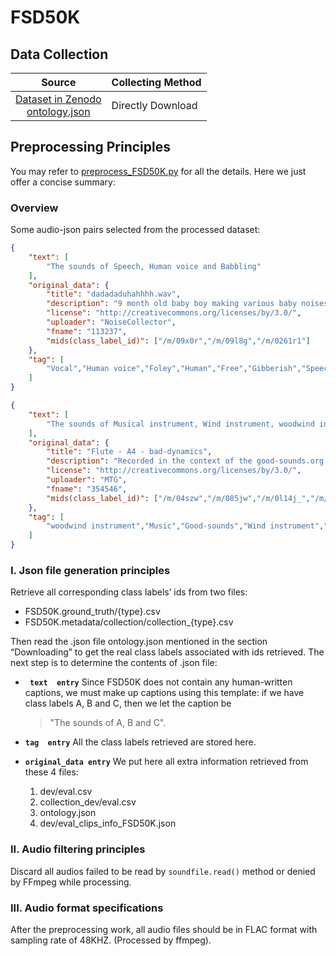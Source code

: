 # FSD50K 
## Data Collection

|Source|Collecting Method|
|:---------:|:--------|
|[Dataset in Zenodo](https://zenodo.org/record/4060432#.Yv6aInbMJhE) <br>[ontology.json](https://github.com/audioset/ontology/blob/master/ontology.json) | Directly Download|

## Preprocessing Principles
You may refer to [preprocess_FSD50K.py](https://docs.google.com/document/u/0/d/1wDdLZc1zlsVs-hrwsIN9yyZqb-qx9HfOxD_veq3BCbA/edit) for all the details. Here we just offer a concise summary:
### Overview
Some audio-json pairs selected from the processed dataset:


      
```json
{
    "text": [
        "The sounds of Speech, Human voice and Babbling"
    ],
    "original_data": {
        "title": "dadadaduhahhhh.wav",
        "description": "9 month old baby boy making various baby noises, vocalizations, and actual baby behavior performances. More stories about a heroic man who fights against the capitalist hordes everyday to bring home pureed bananas.",
        "license": "http://creativecommons.org/licenses/by/3.0/",
        "uploader": "NoiseCollector",
        "fname": "113237",
        "mids(class_label_id)": ["/m/09x0r","/m/09l8g","/m/0261r1"]
    },
    "tag": [
        "Vocal","Human voice","Foley","Human","Free","Gibberish","Speech","Baby","Recording","Noisecollector","Child","Babbling","Boy"
    ]
}
```

```json
{
    "text": [
        "The sounds of Musical instrument, Wind instrument, woodwind instrument, Flute and Music"
    ],
    "original_data": {
        "title": "Flute - A4 - bad-dynamics",
        "description": "Recorded in the context of the good-sounds.org project from the Music Technology Group, Universitat Pompeu Fabra, Barcelona.\nPart of the Good-sounds dataset of monophonic instrumental sounds.\n\ninstrument::flute\nnote::A\noctave::4\nmidi note::57\nmicrophone::neumann U87\ntuning reference::442\ngood-sounds-id::184\n\n\nIntentionally played as an example of bad-dynamics",
        "license": "http://creativecommons.org/licenses/by/3.0/",
        "uploader": "MTG",
        "fname": "354546",
        "mids(class_label_id)": ["/m/04szw","/m/085jw","/m/0l14j_","/m/04rlf"]
    },
    "tag": [
        "woodwind instrument","Music","Good-sounds","Wind instrument","Single-note","Musical instrument","Flute","Neumann-u87","Multisample","A4"
    ]
}
```



### I. Json file generation principles 
Retrieve all corresponding class labels’ ids from two files:

* FSD50K.ground_truth/{type}.csv
* FSD50K.metadata/collection/collection_{type}.csv

Then read the .json file ontology.json mentioned in the section “Downloading” to get the real class labels associated with ids retrieved. The next step is to determine the contents of .json file:
-  **` text  entry`** Since FSD50K does not contain any human-written captions, we must make up captions using this template: if we have class labels A, B and C, then we let the caption be 
     > "The sounds of A, B and C". 
- **`tag  entry`** All the class labels retrieved are stored here.

- **`original_data entry`** We put here all extra information retrieved from these 4 files: 
    1. dev/eval.csv 
    2. collection_dev/eval.csv 
    3. ontology.json 
    4. dev/eval_clips_info_FSD50K.json
 
### II. Audio filtering principles
 Discard all audios failed to be read by `soundfile.read()` method or denied by FFmpeg while processing.
### III. Audio format specifications
After the preprocessing work, all audio files should be in FLAC format with sampling rate of 48KHZ. (Processed by ffmpeg).
